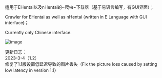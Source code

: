 适用于EHentai以及nHentai的~爬虫~下载器（基于易语言编写，有GUI界面）；

Crawler for EHentai as well as nHentai (written in E Language with GUI interface)；

Currently only Chinese interface.

![image](https://user-images.githubusercontent.com/72508351/218765218-6b4e39b8-c068-4a93-a182-51c4f4ca81e4.png)

更新日志：  
2023-3-4（1.2）  
修复了1.1版设置低延迟导致的图片丢失（Fix the picture loss caused by setting low latency in version 1.1）
